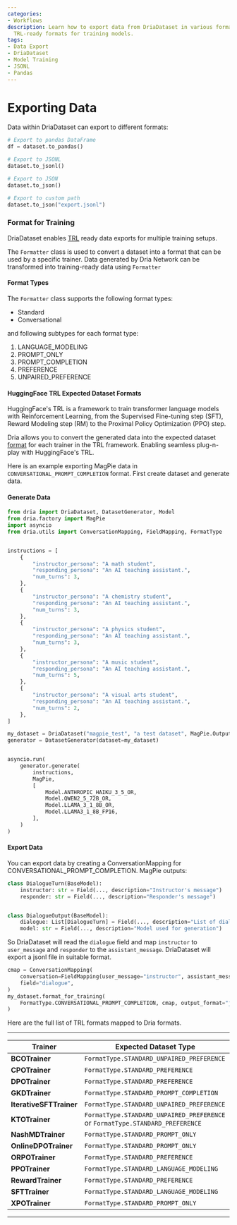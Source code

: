 ```yaml
---
categories:
- Workflows
description: Learn how to export data from DriaDataset in various formats, including
  TRL-ready formats for training models.
tags:
- Data Export
- DriaDataset
- Model Training
- JSONL
- Pandas
---
```


# Exporting Data

Data within DriaDataset can export to different formats:

```python
# Export to pandas DataFrame
df = dataset.to_pandas()

# Export to JSONL
dataset.to_jsonl()

# Export to JSON
dataset.to_json()

# Export to custom path
dataset.to_json("export.jsonl")
```

### Format for Training

DriaDataset enables [TRL](https://huggingface.co/docs/trl/index) ready data exports for multiple training setups.

The `Formatter` class is used to convert a dataset into a format that can be used by a specific trainer. 
Data generated by Dria Network can be transformed into training-ready data using `Formatter`

#### Format Types

The `Formatter` class supports the following format types:

- Standard
- Conversational

and following subtypes for each format type:

1. LANGUAGE_MODELING
2. PROMPT_ONLY
3. PROMPT_COMPLETION
4. PREFERENCE
5. UNPAIRED_PREFERENCE

#### HuggingFace TRL Expected Dataset Formats

HuggingFace's TRL is a framework to train transformer language models with Reinforcement Learning, from the Supervised Fine-tuning step (SFT), Reward Modeling step (RM) to the Proximal Policy Optimization (PPO) step.

Dria allows you to convert the generated data into the expected dataset [format](https://huggingface.co/docs/trl/dataset_formats) for each trainer in the TRL framework. 
Enabling seamless plug-n-play with HuggingFace's TRL.

Here is an example exporting MagPie data in `CONVERSATIONAL_PROMPT_COMPLETION` format.
First create dataset and generate data.

#### Generate Data

```python
from dria import DriaDataset, DatasetGenerator, Model
from dria.factory import MagPie
import asyncio
from dria.utils import ConversationMapping, FieldMapping, FormatType


instructions = [
    {
        "instructor_persona": "A math student",
        "responding_persona": "An AI teaching assistant.",
        "num_turns": 3,
    },
    {
        "instructor_persona": "A chemistry student",
        "responding_persona": "An AI teaching assistant.",
        "num_turns": 3,
    },
    {
        "instructor_persona": "A physics student",
        "responding_persona": "An AI teaching assistant.",
        "num_turns": 3,
    },
    {
        "instructor_persona": "A music student",
        "responding_persona": "An AI teaching assistant.",
        "num_turns": 5,
    },
    {
        "instructor_persona": "A visual arts student",
        "responding_persona": "An AI teaching assistant.",
        "num_turns": 2,
    },
]

my_dataset = DriaDataset("magpie_test", "a test dataset", MagPie.OutputSchema)
generator = DatasetGenerator(dataset=my_dataset)


asyncio.run(
    generator.generate(
        instructions,
        MagPie,
        [
            Model.ANTHROPIC_HAIKU_3_5_OR,
            Model.QWEN2_5_72B_OR,
            Model.LLAMA_3_1_8B_OR,
            Model.LLAMA3_1_8B_FP16,
        ],
    )
)
```
#### Export Data

You can export data by creating a ConversationMapping for CONVERSATIONAL_PROMPT_COMPLETION.
MagPie outputs:

```python
class DialogueTurn(BaseModel):
    instructor: str = Field(..., description="Instructor's message")
    responder: str = Field(..., description="Responder's message")


class DialogueOutput(BaseModel):
    dialogue: List[DialogueTurn] = Field(..., description="List of dialogue turns")
    model: str = Field(..., description="Model used for generation")
```

So DriaDataset will read the `dialogue` field and map `instructor` to `user_message` and `responder` to the `assistant_message`.
DriaDataset will export a jsonl file in suitable format.

```python
cmap = ConversationMapping(
    conversation=FieldMapping(user_message="instructor", assistant_message="responder"),
    field="dialogue",
)
my_dataset.format_for_training(
    FormatType.CONVERSATIONAL_PROMPT_COMPLETION, cmap, output_format="jsonl"
)

```

Here are the full list of TRL formats mapped to Dria formats.

---
| Trainer               | Expected Dataset Type                                       |
|-----------------------|------------------------------------------------------------|
| **BCOTrainer**        | `FormatType.STANDARD_UNPAIRED_PREFERENCE`                  |
| **CPOTrainer**        | `FormatType.STANDARD_PREFERENCE` |
| **DPOTrainer**        | `FormatType.STANDARD_PREFERENCE`|
| **GKDTrainer**        | `FormatType.STANDARD_PROMPT_COMPLETION`                    |
| **IterativeSFTTrainer** | `FormatType.STANDARD_UNPAIRED_PREFERENCE`                |
| **KTOTrainer**        | `FormatType.STANDARD_UNPAIRED_PREFERENCE` or `FormatType.STANDARD_PREFERENCE` |
| **NashMDTrainer**     | `FormatType.STANDARD_PROMPT_ONLY`                          |
| **OnlineDPOTrainer**  | `FormatType.STANDARD_PROMPT_ONLY`                          |
| **ORPOTrainer**       | `FormatType.STANDARD_PREFERENCE`|
| **PPOTrainer**        | `FormatType.STANDARD_LANGUAGE_MODELING`|
| **RewardTrainer**     | `FormatType.STANDARD_PREFERENCE`|
| **SFTTrainer**        | `FormatType.STANDARD_LANGUAGE_MODELING`                    |
| **XPOTrainer**        | `FormatType.STANDARD_PROMPT_ONLY`                          |

---